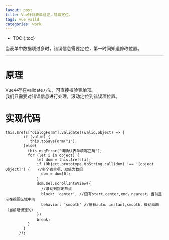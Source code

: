 ```yaml
---
layout: post
title: Vue针对表单验证，错误定位。
tags: vue vaild 
categories: work
---
```


* TOC 
{:toc}

当表单中数据项过多时，错误信息需要定位，第一时间知道修改位置。

---

# 原理

Vue中存在validate方法，可直接校验表单项。  
我们只需要对错误信息进行处理，滚动定位到错误项位置。

# 实现代码

```
this.$refs["dialogForm"].validate((valid,object) => {
        if (valid) {
           this.toSaveForm("1");
        }else{
          this.msgError("请确认表单填写正确");
          for (let i in object) {
              let dom = this.$refs[i];
              if (Object.prototype.toString.call(dom) !== '[object Object]') {　　//多个表单项，取值为数组
                dom = dom[0];
              }　
              dom.$el.scrollIntoView({
                //滚动到指定节点
                block: 'center', //值有start,center,end，nearest，当前显示在视图区域中间
                behavior: 'smooth' //值有auto、instant,smooth，缓动动画（当前是慢速的）
              })
              break;　
          }
        }
      });
```





